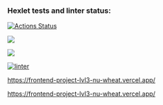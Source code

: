 ### Hexlet tests and linter status:
[![Actions Status](https://github.com/Luce62006/frontend-project-lvl3/workflows/hexlet-check/badge.svg)](https://github.com/Luce62006/frontend-project-lvl3/actions)


<a href="https://codeclimate.com/github/Luce62006/frontend-project-lvl3/test_coverage"><img src="https://api.codeclimate.com/v1/badges/649843f0bdb7f5ba3755/test_coverage" /></a>

<a href="https://codeclimate.com/github/Luce62006/frontend-project-lvl3/maintainability"><img src="https://api.codeclimate.com/v1/badges/649843f0bdb7f5ba3755/maintainability" /></a>

[![linter](https://github.com/Luce62006/frontend-project-lvl3/workflows/linter-and-tests/badge.svg)](https://github.com/Luce62006/frontend-project-lvl3/actions)

https://frontend-project-lvl3-nu-wheat.vercel.app/

https://frontend-project-lvl3-nu-wheat.vercel.app/
